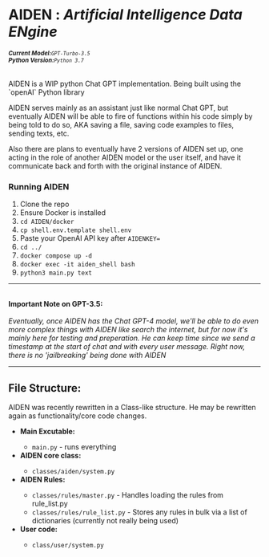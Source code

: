 <H1>AIDEN : <i>Artificial Intelligence Data ENgine</i></h1>

<sub><i><b>Current Model:</b>`GPT-Turbo-3.5`</i></sub>
<br>
<sub><i><b>Python Version:</b>`Python 3.7`</i></sub>
<br>
<br>

<p>AIDEN is a WIP python Chat GPT implementation. Being built using the `openAI` Python library</p>

<p>AIDEN serves mainly as an assistant just like normal Chat GPT, but eventually AIDEN will be able to fire of functions within his code simply by being told to do so, AKA saving a file, saving code examples to files, sending texts, etc. </p>

<p>Also there are plans to eventually have 2 versions of AIDEN set up, one acting in the role of another AIDEN model or the user itself, and have it communicate back and forth with the original instance of AIDEN. </p>

<h3>Running AIDEN </h3>
<ol>
  <li>Clone the repo </li>
  <li>Ensure Docker is installed </li>
  <li><code>cd AIDEN/docker</code> </li>
  <li><code>cp shell.env.template shell.env</code></li>
  <li>Paste your OpenAI API key after <code>AIDENKEY=</code></li>
  <li><code>cd ../</code></li>
  <li><code>docker compose up -d </code></li>
  <li><code>docker exec -it aiden_shell bash</code></li>
  <li><code>python3 main.py text </code></li>
</ol>
<hr></hr>
<p>
  <br>
  <b>Important Note on GPT-3.5:</b>
  <br>
  <br>
  <i>
    Eventually, once AIDEN has the Chat GPT-4 model, we'll be able to do even more complex things with AIDEN like search the internet, but for now it's mainly here for testing and       preperation. He can keep time since we send a timestamp at the start of chat and with every user message. Right now, there is no 'jailbreaking' being done with AIDEN
  </i>
</p>
<hr>
<h2>File Structure:</h2>
<p>AIDEN was recently rewritten in a Class-like structure. He may be rewritten again as functionality/core code changes.</p>
<ul>
  <li><b>Main Excutable:</b></li>
  <ul>
    <li><code>main.py</code> - runs everything</li>
  </ul>
  <li><b>AIDEN core class:</b></li>
  <ul>
    <li><code>classes/aiden/system.py</code></li>
  </ul>
  <li><b>AIDEN Rules:</b></li>
  <ul>
    <li><code>classes/rules/master.py</code> - Handles loading the rules from rule_list.py</li>
    <li><code>classes/rules/rule_list.py</code> - Stores any rules in bulk via a list of dictionaries (currently not really being used)</li>
  </ul>
  <li><b>User code:</b></li>
  <ul>
    <li><code>class/user/system.py</code></li>
  </ul>
</ul>
    
  
